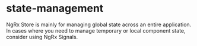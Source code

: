 # state-management

NgRx Store is mainly for managing global state across an entire application. In cases where you need to manage temporary or local component state, consider using NgRx Signals.